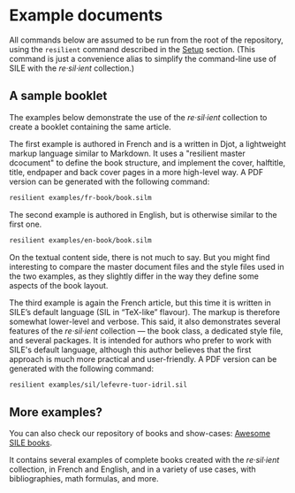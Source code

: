 # Example documents

All commands below are assumed to be run from the root of the repository, using the `resilient` command described in the [Setup](../guides/README.md) section.
(This command is just a convenience alias to simplify the command-line use of SILE with the _re·sil·ient_ collection.)

## A sample booklet

The examples below demonstrate the use of the _re·sil·ient_ collection to create a booklet containing the same article.

The first example is authored in French and is a written in Djot, a lightweight markup language similar to Markdown.
It uses a "resilient master dcocument" to define the book structure, and implement the cover, halftitle, title, endpaper and back cover pages in a more high-level way.
A PDF version can be generated with the following command:

```bash
resilient examples/fr-book/book.silm
```

The second example is authored in English, but is otherwise similar to the first one.

```bash
resilient examples/en-book/book.silm
```

On the textual content side, there is not much to say.
But you might find interesting to compare the master document files and the style files used in the two examples, as they slightly differ in the way they define some aspects of the book layout.

The third example is again the French article, but this time it is written in SILE’s default language (SIL in “TeX-like” flavour).
The markup is therefore somewhat lower-level and verbose.
This said, it also demonstrates several features of the _re·sil·ient_ collection — the book class, a dedicated style file, and several packages.
It is intended for authors who prefer to work with SILE's default language, although this author believes that the first approach is much more practical and user-friendly.
A PDF version can be generated with the following command:

```bash
resilient examples/sil/lefevre-tuor-idril.sil
```

## More examples?

You can also check our repository of books and show-cases: [Awesome SILE books](https://github.com/Omikhleia/awesome-sile-books).

It contains several examples of complete books created with the _re·sil·ient_ collection, in French and English, and in a variety of use cases, with bibliographies, math formulas, and more.
